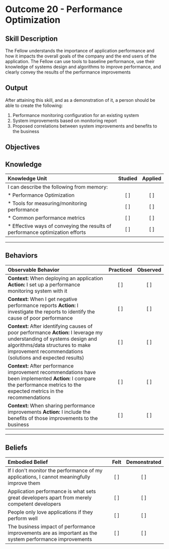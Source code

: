 # Outcome 20 - Performance Optimization

**Skill Description**
----------
The Fellow understands the importance of application performance and how it impacts the overall goals of the company and the end users of the application. The Fellow can use tools to baseline performance, use their knowledge of systems design and algorithms to improve performance, and clearly convey the results of the performance improvements

**Output**
----------
After attaining this skill, and as a demonstration of it, a person should be able to create the following:

1. Performance monitoring configuration for an existing system
2. System improvements based on monitoring report
3. Proposed correlations between system improvements and benefits to the business


**Objectives**
----------
## **Knowledge**


| Knowledge Unit   |      Studied      | Applied |
|:-------------|:------------------:|:--------:|
| I can describe the following from memory: | | |
| * Performance Optimization | [ ] | [ ]  |
| * Tools for measuring/monitoring performance     | [ ] | [ ]  |
| * Common performance metrics    | [ ] | [ ]  |
| * Effective ways of conveying the results of performance optimization efforts    | [ ] | [ ]  |



----------


## **Behaviors**

| Observable Behavior   |      Practiced      | Observed |
|:-------------|:------------------:|:--------:|
| **Context:** When deploying an application **Action:** I set up a performance monitoring system with it | [ ] | [ ]  |
| **Context:** When I get negative performance reports **Action:** I investigate the reports to identify the cause of poor performance | [ ] | [ ]  |
| **Context:** After identifying causes of poor performance **Action:** I leverage my understanding of systems design and algorithms/data structures to make improvement recommendations (solutions and expected results)  | [ ] | [ ]  |
| **Context:** After performance improvement recommendations have been implemented **Action:** I compare the performance metrics to the expected metrics in the recommendations   | [ ] | [ ]  |
| **Context:** When sharing performance improvements **Action:** I include the benefits of those improvements to the business   | [ ] | [ ]  |



----------


## **Beliefs**


| Embodied Belief   |      Felt      | Demonstrated |
|:-------------|:------------------:|:--------:|
| If I don't monitor the performance of my applications, I cannot meaningfully improve them | [ ] | [ ]  |
| Application performance is what sets great developers apart from merely competent developers | [ ] | [ ]  |
| People only love applications if they perform well | [ ] | [ ]  |
| The business impact of performance improvements are as important as the system performance improvements | [ ] | [ ]  |

